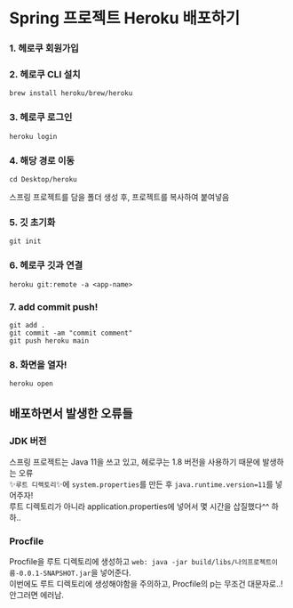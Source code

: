 # Spring 프로젝트 Heroku 배포하기

### 1. 헤로쿠 회원가입

### 2. 헤로쿠 CLI 설치

```terminal
brew install heroku/brew/heroku
```

### 3. 헤로쿠 로그인 
```
heroku login
``` 

### 4. 해당 경로 이동

```
cd Desktop/heroku
``` 
스프링 프로젝트를 담을 폴더 생성 후, 프로젝트를 복사하여 붙여넣음

### 5. 깃 초기화
```
git init
```

### 6. 헤로쿠 깃과 연결
```
heroku git:remote -a <app-name>
```

### 7. add commit push!
```git add .```  
```git commit -am "commit comment" ```  
```git push heroku main```

### 8. 화면을 열자!
```heroku open```


## 배포하면서 발생한 오류들

### JDK 버전

스프링 프로젝트는 Java 11을 쓰고 있고, 헤로쿠는 1.8 버전을 사용하기 때문에 발생하는 오류  
✨```루트 디렉토리```✨에 ```system.properties```를 만든 후 ```java.runtime.version=11```를 넣어주자!  
루트 디렉토리가 아니라 application.properties에 넣어서 몇 시간을 삽질했다^^ 하하..     

### Procfile
Procfile을 루트 디렉토리에 생성하고
```web: java -jar build/libs/나의프로젝트이름-0.0.1-SNAPSHOT.jar```을 넣어준다.  
이번에도 루트 디렉토리에 생성해야함을 주의하고, Procfile의 p는 무조건 대문자로..! 안그러면 에러남.


